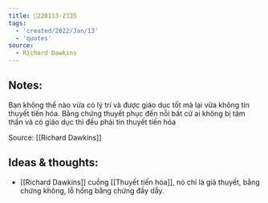 ```yaml
---
title: 💬220113-2335
tags:
  - 'created/2022/Jan/13'
  - 'quotes'
source:
  - Richard Dawkins
---
```


## Notes:
Bạn không thể nào vừa có lý trí và được giáo dục tốt mà lại vừa không tin thuyết tiến hóa. Bằng chứng thuyết phục đến nỗi bất cứ ai không bị tâm thần và có giáo dục thì đều phải tin thuyết tiến hóa

Source: [[Richard Dawkins]]

## Ideas & thoughts:
- [[Richard Dawkins]] cuồng [[Thuyết tiến hóa]], nó chỉ là giả thuyết, bằng chứng không, lỗ hổng bằng chứng đầy dẫy.
